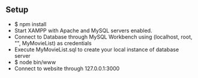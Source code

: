 ## Setup
* $ npm install
* Start XAMPP with Apache and MySQL servers enabled.
* Connect to Database through MySQL Workbench using (localhost, root, "", MyMovieList) as credentials
* Execute MyMovieList.sql to create your local instance of database server
* $ node bin/www
* Connect to website through 127.0.0.1:3000
